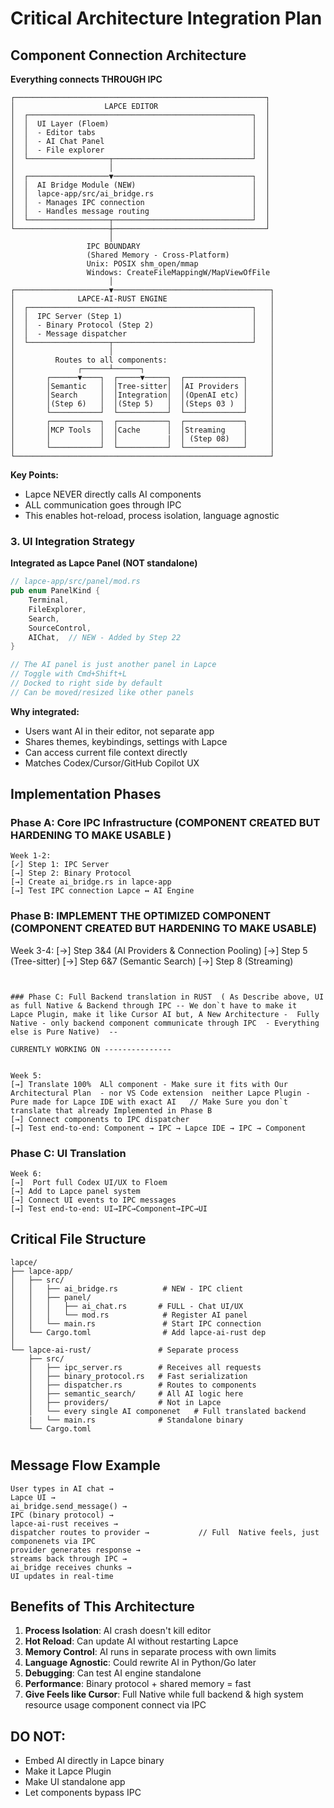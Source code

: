 # Critical Architecture Integration Plan

## Component Connection Architecture

**Everything connects THROUGH IPC**

```
┌────────────────────────────────────────────────────────┐
│                    LAPCE EDITOR                        │
│  ┌──────────────────────────────────────────────────┐  │
│  │  UI Layer (Floem)                                │  │
│  │  - Editor tabs                                   │  │
│  │  - AI Chat Panel                                 │  │
│  │  - File explorer                                 │  │
│  └──────────────────┬───────────────────────────────┘  │
│                     │                                  │
│  ┌──────────────────▼───────────────────────────────┐  │
│  │  AI Bridge Module (NEW)                          │  │
│  │  lapce-app/src/ai_bridge.rs                      │  │
│  │  - Manages IPC connection                        │  │
│  │  - Handles message routing                       │  │
│  └──────────────────┬───────────────────────────────┘  │
└─────────────────────┼──────────────────────────────────┘
                      │
                 IPC BOUNDARY
                 (Shared Memory - Cross-Platform)
                 Unix: POSIX shm_open/mmap
                 Windows: CreateFileMappingW/MapViewOfFile
                      │
┌─────────────────────▼───────────────────────────────────┐
│              LAPCE-AI-RUST ENGINE                       │
│  ┌──────────────────────────────────────────────────┐   │
│  │  IPC Server (Step 1)                             │   │
│  │  - Binary Protocol (Step 2)                      │   │
│  │  - Message dispatcher                            │   │
│  └──────────────────┬───────────────────────────────┘   │
│                     │                                   │
│         Routes to all components:                       │
│              ┌──────┴──────┐                            │
│       ┌──────▼────┐  ┌─────▼─────┐  ┌─────────────┐     │
│       │Semantic   │  │Tree-sitter│  │AI Providers │     │
│       │Search     │  │Integration│  │(OpenAI etc) │     │
│       │(Step 6)   │  │(Step 5)   │  │(Steps 03 )  │     │
│       └───────────┘  └───────────┘  └─────────────┘     │
│       ┌───────────┐  ┌───────────┐  ┌─────────────┐     │
│       │MCP Tools  │  │Cache      │  │Streaming    │     │
│       │           │  │           |  │ (Step 08)   │     │
│       └───────────┘  └───────────┘  └─────────────┘     │
└─────────────────────────────────────────────────────────┘
```

**Key Points:**
- Lapce NEVER directly calls AI components
- ALL communication goes through IPC
- This enables hot-reload, process isolation, language agnostic

### 3. UI Integration Strategy

**Integrated as Lapce Panel (NOT standalone)**

```rust
// lapce-app/src/panel/mod.rs
pub enum PanelKind {
    Terminal,
    FileExplorer,
    Search,
    SourceControl,
    AIChat,  // NEW - Added by Step 22
}

// The AI panel is just another panel in Lapce
// Toggle with Cmd+Shift+L
// Docked to right side by default
// Can be moved/resized like other panels
```

**Why integrated:**
- Users want AI in their editor, not separate app
- Shares themes, keybindings, settings with Lapce
- Can access current file context directly
- Matches Codex/Cursor/GitHub Copilot UX

## Implementation Phases

### Phase A: Core IPC Infrastructure (COMPONENT CREATED BUT HARDENING TO MAKE USABLE )
```
Week 1-2:
[✓] Step 1: IPC Server 
[→] Step 2: Binary Protocol
[→] Create ai_bridge.rs in lapce-app
[→] Test IPC connection Lapce ↔ AI Engine

```


### Phase B: IMPLEMENT THE OPTIMIZED COMPONENT (COMPONENT CREATED BUT HARDENING TO MAKE USABLE)
Week 3-4:
[→]  Step 3&4 (AI Providers & Connection Pooling) 
[→]  Step 5 (Tree-sitter) 
[→]  Step 6&7 (Semantic Search) 
[→]  Step 8 (Streaming) 

```


### Phase C: Full Backend translation in RUST  ( As Describe above, UI as full Native & Backend through IPC -- We don`t have to make it  Lapce Plugin, make it like Cursor AI but, A New Architecture -  Fully Native - only backend component communicate through IPC  - Everything else is Pure Native)  --

CURRENTLY WORKING ON ---------------


Week 5: 
[→] Translate 100%  ALl component - Make sure it fits with Our Architectural Plan  - nor VS Code extension  neither Lapce Plugin - Pure made for Lapce IDE with exact AI   // Make Sure you don`t translate that already Implemented in Phase B
[→] Connect components to IPC dispatcher
[→] Test end-to-end: Component → IPC → Lapce IDE → IPC → Component
```

### Phase C: UI  Translation 
```
Week 6:
[→]  Port full Codex UI/UX to Floem
[→] Add to Lapce panel system
[→] Connect UI events to IPC messages
[→] Test end-to-end: UI→IPC→Component→IPC→UI
```
 

## Critical File Structure

```
lapce/
├── lapce-app/
│   ├── src/
│   │   ├── ai_bridge.rs          # NEW - IPC client
│   │   ├── panel/
│   │   │   ├── ai_chat.rs       # FULL - Chat UI/UX
│   │   │   └── mod.rs            # Register AI panel
│   │   └── main.rs               # Start IPC connection
│   └── Cargo.toml                # Add lapce-ai-rust dep
│
└── lapce-ai-rust/               # Separate process
    ├── src/
    │   ├── ipc_server.rs        # Receives all requests
    │   ├── binary_protocol.rs   # Fast serialization
    │   ├── dispatcher.rs        # Routes to components
    │   ├── semantic_search/     # All AI logic here
    │   ├── providers/           # Not in Lapce
    │   └── every single AI componenet   # Full translated backend
    |   └── main.rs              # Standalone binary 
    └── Cargo.toml

```

#

## Message Flow Example

```
User types in AI chat → 
Lapce UI → 
ai_bridge.send_message() → 
IPC (binary protocol) → 
lapce-ai-rust receives → 
dispatcher routes to provider →           // Full  Native feels, just componenets via IPC
provider generates response → 
streams back through IPC → 
ai_bridge receives chunks → 
UI updates in real-time
```

## Benefits of This Architecture

1. **Process Isolation**: AI crash doesn't kill editor
2. **Hot Reload**: Can update AI without restarting Lapce
3. **Memory Control**: AI runs in separate process with own limits
4. **Language Agnostic**: Could rewrite AI in Python/Go later
5. **Debugging**: Can test AI engine standalone
6. **Performance**: Binary protocol + shared memory = fast
7. **Give Feels like Cursor**: Full Native while full backend & high system resource usage component connect via IPC

## DO NOT:

- Embed AI directly in Lapce binary
- Make it Lapce Plugin
- Make UI standalone app
- Let components bypass IPC
